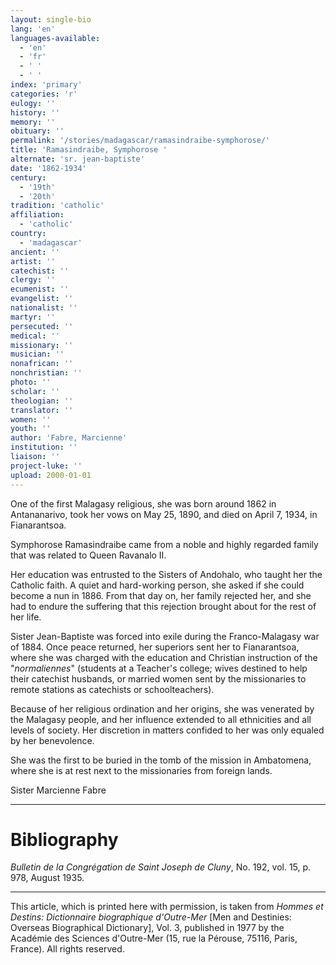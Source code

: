 ```yaml
---
layout: single-bio
lang: 'en'
languages-available:
  - 'en'
  - 'fr'
  - ' '
  - ' '
index: 'primary'
categories: 'r'
eulogy: ''
history: ''
memory: ''
obituary: ''
permalink: '/stories/madagascar/ramasindraibe-symphorose/'
title: 'Ramasindraibe, Symphorose '
alternate: 'sr. jean-baptiste'
date: '1862-1934'
century:
  - '19th'
  - '20th'
tradition: 'catholic'
affiliation:
  - 'catholic'
country:
  - 'madagascar'
ancient: ''
artist: ''
catechist: ''
clergy: ''
ecumenist: ''
evangelist: ''
nationalist: ''
martyr: ''
persecuted: ''
medical: ''
missionary: ''
musician: ''
nonafrican: ''
nonchristian: ''
photo: ''
scholar: ''
theologian: ''
translator: ''
women: ''
youth: ''
author: 'Fabre, Marcienne'
institution: ''
liaison: ''
project-luke: ''
upload: 2000-01-01
---
```



One of the first Malagasy religious, she was born around 1862 in Antananarivo, took her vows on May 25, 1890, and died on April 7, 1934, in Fianarantsoa.

Symphorose Ramasindraibe came from a noble and highly regarded family that was related to Queen Ravanalo II.

Her education was entrusted to the Sisters of Andohalo, who taught her the Catholic faith. A quiet and hard-working person, she asked if she could become a nun in 1886. From that day on, her family rejected her, and she had to endure the suffering that this rejection brought about for the rest of her life.

Sister Jean-Baptiste was forced into exile during the Franco-Malagasy war of 1884. Once peace returned, her superiors sent her to Fianarantsoa, where she was charged with the education and Christian instruction of the "*normaliennes*" (students at a Teacher's college; wives destined to help their catechist husbands, or married women sent by the missionaries to remote stations as catechists or schoolteachers).

Because of her religious ordination and her origins, she was venerated by the Malagasy people, and her influence extended to all ethnicities and all levels of society. Her discretion in matters confided to her was only equaled by her benevolence.

She was the first to be buried in the tomb of the mission in Ambatomena, where she is at rest next to the missionaries from foreign lands.

Sister Marcienne Fabre

---

# Bibliography

*Bulletin de la Congrégation de Saint Joseph de Cluny*, No. 192, vol. 15, p. 978, August 1935.

---

This article, which is printed here with permission, is taken from *Hommes et Destins: Dictionnaire biographique d'Outre-Mer* [Men and Destinies: Overseas Biographical Dictionary], Vol. 3, published in 1977 by the Académie des Sciences d'Outre-Mer (15, rue la Pérouse, 75116, Paris, France). All rights reserved.